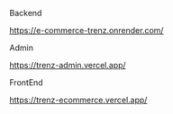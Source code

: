 Backend

https://e-commerce-trenz.onrender.com/

Admin 

https://trenz-admin.vercel.app/

FrontEnd

https://trenz-ecommerce.vercel.app/


